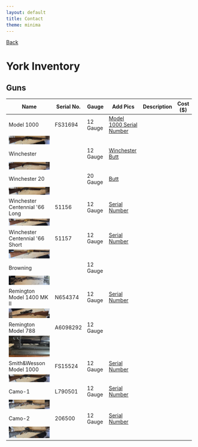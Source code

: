 ```yaml
---
layout: default
title: Contact
theme: minima
---
```

[Back](home.html)

# York Inventory
## Guns
| Name |     Serial No.|Gauge   |Add Pics | Description | Cost ($) |
|-----|----------------|--------|---------|-------------|----------|
| Model 1000     |  FS31694    |  12 Gauge    | [Model 1000 Serial Number](/Images/Model1000_SN.JPEG) |   |   |
|![Model 1000](/Images/Model1000_Gun.JPEG)   |    
| Winchester     |      |  12 Gauge    | [Winchester Butt](/Images/Winchester_Butt.JPEG) |   |    |
|![Winchester](/Images/Winchester_Gun.JPEG) |
| Winchester 20     |      |  20 Gauge    | [Butt](/Images/Winchester_20BUTT.JPEG) |   |    |
| ![Winchester 20](/Images/Winchester_Gun20.JPEG)  |  | 
|Winchester Centennial '66 Long       | 51156   |  12 Gauge    | [Serial Number](/Images/WinchesterCentennial66_Gun1_SN.JPEG) |   |    |
| ![Winchester Centennial '66 Long ](/Images/WinchesterCentennial66_Gun1.JPEG)   |   
| Winchester Centennial '66 Short     |  51157   |  12 Gauge    | [Serial Number](/Images/WinchesterCentennial_Gun2_SN.JPEG) |   |    ||
| ![Winchester Centennial '66 Short ](/Images/WinchesterCenntennial_Gun2.JPEG)   |    
| Browning     |     |  12 Gauge    |  |   |   |
| ![Camo Browning](/Images/Camo_Gun.JPEG)   | 
| Remington Model 1400 MK II |   N654374    |  12 Gauge    | [Serial Number](/Images/Remington%20Model%201400%20MK%20II%20SN.JPEG) |   |   |
|![Remington Model 1400 MK II](/Images/Remington%20Model%201400%20MK%20II_Gun.JPEG)   | 
|Remington Model 788      |  A6098292   |  12 Gauge    |  |      |  |
|![Remington Model 788](/Images/UNK_Gun.JPEG)    | 
|Smith&Wesson Model 1000       | FS15524   |  12 Gauge    | [Serial Number](/Images/Smith&Wesson_SN.JPEG) |   |    |
|![Smith&Wesson Model 1000](/Images/Smith&Wesson_Gun.JPEG)    |  
|Camo-1     |  L790501   |  12 Gauge    | [Serial Number](/Images/Camo-1_SN.JPEG) |      |  |
| ![Camo 1](/Images/Camo-1_Gun.JPEG)   |  
|Camo-2     |  206500   |  12 Gauge    | [Serial Number](/Images/Camo-2_SN.JPEG) |   |   |
|![Camo 2](/Images/Camo-2_Gun.JPEG)   | 





<!-- |      |[![Model 1000](/Images/Model1000_SN.JPEG)](https://example.com)  |  |   |   |   | -->

